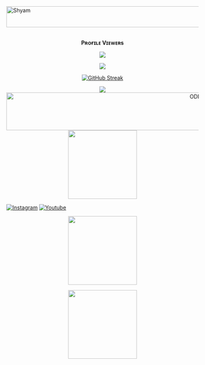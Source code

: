 <img src="https://readme-typing-svg.herokuapp.com?font=Kaushan+Script&size=60&duration=1100&color=447FF7&background=FFFFFF00&center=true&vCenter=true&width=650&height=55&lines=Hey!+It's+Shyam+%F0%9F%91%8B%F0%9F%8F%BB;I+am+a+Iti+Student+🧑🏻‍🔧+;I+am+from+India+%F0%9F%87%AE%F0%9F%87%B3;I+am+a+small;Youtuber+🧑‍💻;Please+Support;Subscribe+;Thanks+🙏;;" alt="Shyam" width="650" height="55">
<div align="center">
<br><p align="center"><b>Pʀᴏғɪʟᴇ Vɪᴇᴡᴇʀs</b></p>  
<p align="center"><img align="center" src="https://profile-counter.glitch.me/{itz-mrshyam-in}/count.svg"/></p>
<img src="https://github-stats-alpha.vercel.app/api/?username=itz-mrshyam-in&cc=000&tc=00ff00&ic=fff000&bc=fff" align="center">

[![GitHub Streak](https://github-readme-streak-stats.herokuapp.com/?user=itz-mrshyam-in&theme=highcontrast)](https://github.com/itz-mrshyam-in/github-readme-streak-stats)
</div>
<p align="center">
<a href="https://github.com/itz-mrshyam-in">
    <img src="https://activity-graph.herokuapp.com/graph?username=itz-mrshyam-in&theme=react-dark" />
  </a>
<img src="https://readme-typing-svg.herokuapp.com?font=Kaushan+Script&size=77&duration=1100&color=447FF7&background=FFFFFF00&center=true&vCenter=true&width=650&height=55&lines=Hey!+I+am+Shyam+%F0%9F%91%8B%F0%9F%8F%BB;I+am+from+India+%F0%9F%87%AE%F0%9F%87%B3;please+join;Telegram+" alt="ODISHA" width="999" height="99">
<a href="https://telegram.me/itz_mrshyam">
  <img src="https://img.shields.io/badge/🇸 🇭 🇾 🇦 🇲-black?logo=telegram" width="180">

 [![Instagram](https://img.shields.io/badge/Instagram-%25E5705F.svg?logo=Instagram&logoColor=white)](https://www.instagram.com/itz_mrshyam)
 [![Youtube](https://img.shields.io/badge/Youtube-%23E4405F.svg?logo=Youtube&logoColor=white)](https://youtube.com/channel/UCfk2wS7vZYzLR_Pk1eIb2yw)

</p>
<p align="center">
<a href="https://youtube.com/channel/UCfk2wS7vZYzLR_Pk1eIb2yw">
  <img src="https://img.shields.io/badge/Subscribe-black?logo=youtube" width="180">
<p align="center">
<a href="https://telegram.me/m_s_p_o_123">
  <img src="https://img.shields.io/badge/🇹 🇪 🇱 🇪 🇬 🇷 🇦 🇲-black?logo=telegram" width="180">
<p align="center">

